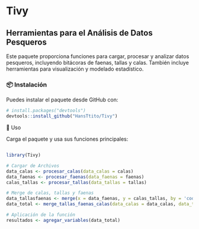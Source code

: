 # Tivy  
## Herramientas para el Análisis de Datos Pesqueros  

Este paquete proporciona funciones para cargar, procesar y analizar datos pesqueros, incluyendo bitácoras de faenas, tallas y calas. También incluye herramientas para visualización y modelado estadístico.  

### 📦 Instalación  
Puedes instalar el paquete desde GitHub con:  

```r
# install.packages("devtools")
devtools::install_github("HansTtito/Tivy")
```

🚀 Uso

Carga el paquete y usa sus funciones principales:

```r

library(Tivy)

# Cargar de Archivos
data_calas <- procesar_calas(data_calas = calas)
data_faenas <- procesar_faenas(data_faenas = faenas)
calas_tallas <- procesar_tallas(data_tallas = tallas)

# Merge de calas, tallas y faenas
data_tallasfaenas <- merge(x = data_faenas, y = calas_tallas, by = 'codigo_faena')
data_total <- merge_tallas_faenas_calas(data_calas = data_calas, data_tallas_faenas = data_tallasfaenas)

# Aplicación de la función
resultados <- agregar_variables(data_total)

```
